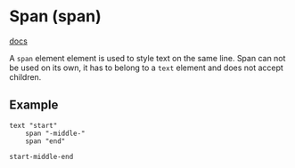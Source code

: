 # Span (span)
[docs](https://togglebyte.github.io/anathema-guide/templates/elements/span.html)

A ``span`` element element is used to style text on the same line. Span can not be used on its own, it has to belong to a ``text`` element and does not accept children.

## Example
```
text "start"
    span "-middle-"
    span "end"
```
```
start-middle-end
```
